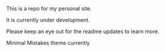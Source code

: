 This is a repo for my personal site.

It is currently under development.

Please keep an eye out for the readme updates to learn more.

Minimal Mistakes theme currently

